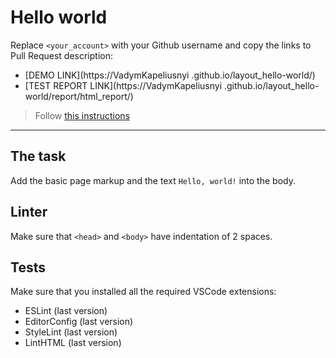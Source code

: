 # Hello world

Replace `<your_account>` with your Github username and copy the links to Pull Request description:
- [DEMO LINK](https://VadymKapeliusnyi
.github.io/layout_hello-world/)
- [TEST REPORT LINK](https://VadymKapeliusnyi
.github.io/layout_hello-world/report/html_report/)

> Follow [this instructions](https://mate-academy.github.io/layout_task-guideline/#how-to-solve-the-layout-tasks-on-github)
___

## The task

Add the basic page markup and the text `Hello, world!` into the body.

## Linter

Make sure that `<head>` and `<body>` have indentation of 2 spaces.

## Tests

Make sure that you installed all the required VSCode extensions:

- ESLint (last version)
- EditorConfig (last version)
- StyleLint (last version)
- LintHTML (last version)
